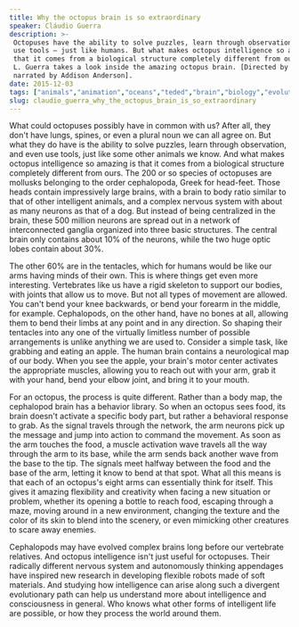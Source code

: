 ```yaml
---
title: Why the octopus brain is so extraordinary
speaker: Cláudio Guerra
description: >-
 Octopuses have the ability to solve puzzles, learn through observation, and even
 use tools – just like humans. But what makes octopus intelligence so amazing is
 that it comes from a biological structure completely different from ours. Cláudio
 L. Guerra takes a look inside the amazing octopus brain. [Directed by Cinematic,
 narrated by Addison Anderson].
date: 2015-12-03
tags: ["animals","animation","oceans","teded","brain","biology","evolution","science"]
slug: claudio_guerra_why_the_octopus_brain_is_so_extraordinary
---
```


What could octopuses possibly have in common with us? After all, they don't have lungs,
spines, or even a plural noun we can all agree on. But what they do have is the ability to
solve puzzles, learn through observation, and even use tools, just like some other animals
we know. And what makes octopus intelligence so amazing is that it comes from a
biological structure completely different from ours. The 200 or so species of octopuses
are mollusks belonging to the order cephalopoda, Greek for head-feet. Those heads contain
impressively large brains, with a brain to body ratio similar to that of other intelligent
animals, and a complex nervous system with about as many neurons as that of a dog. But
instead of being centralized in the brain, these 500 million neurons are spread out in a
network of interconnected ganglia organized into three basic structures. The central brain
only contains about 10% of the neurons, while the two huge optic lobes contain about
30%.

The other 60% are in the tentacles, which for humans would be like our arms having minds
of their own. This is where things get even more interesting. Vertebrates like us have a
rigid skeleton to support our bodies, with joints that allow us to move. But not all types
of movement are allowed. You can't bend your knee backwards, or bend your forearm in the
middle, for example. Cephalopods, on the other hand, have no bones at all, allowing them
to bend their limbs at any point and in any direction. So shaping their tentacles into any
one of the virtually limitless number of possible arrangements is unlike anything we are
used to. Consider a simple task, like grabbing and eating an apple. The human brain
contains a neurological map of our body. When you see the apple, your brain's motor center
activates the appropriate muscles, allowing you to reach out with your arm, grab it with
your hand, bend your elbow joint, and bring it to your mouth.

For an octopus, the process is quite different. Rather than a body map, the cephalopod
brain has a behavior library. So when an octopus sees food, its brain doesn't activate a
specific body part, but rather a behavioral response to grab. As the signal travels
through the network, the arm neurons pick up the message and jump into action to command
the movement. As soon as the arm touches the food, a muscle activation wave travels all
the way through the arm to its base, while the arm sends back another wave from the base
to the tip. The signals meet halfway between the food and the base of the arm, letting it
know to bend at that spot. What all this means is that each of an octopus's eight arms can
essentially think for itself. This gives it amazing flexibility and creativity when
facing a new situation or problem, whether its opening a bottle to reach food, escaping
through a maze, moving around in a new environment, changing the texture and the color of
its skin to blend into the scenery, or even mimicking other creatures to scare away
enemies.

Cephalopods may have evolved complex brains long before our vertebrate relatives. And
octopus intelligence isn't just useful for octopuses. Their radically different nervous
system and autonomously thinking appendages have inspired new research in developing
flexible robots made of soft materials. And studying how intelligence can arise along such
a divergent evolutionary path can help us understand more about intelligence and
consciousness in general. Who knows what other forms of intelligent life are possible, or
how they process the world around them.

<!--
ad_duration=0
event="TED-Ed"
external_start_time=0
intro_duration=0
is_subtitle_required="False"
is_talk_featured="False"
language="en"
language_swap="False"
native_language="en"
number_of_related_talks=6
number_of_speakers=1
number_of_subtitled_videos=0
number_of_tags=8
number_of_talk_download_languages=24
number_of_talk_more_resources=0
number_of_talk_recommendations=0
number_of_talks_take_actions=0
post_ad_duration=0
published_timestamp="2019-04-01 18:41:02"
recording_date="2015-12-03"
speaker_is_published=0
speaker_name="Cláudio Guerra"
talk_name="Why the octopus brain is so extraordinary"
talks_tags=["animals","animation","oceans","teded","brain","biology","evolution","science"]
url_photo_talk="https://s3.amazonaws.com/talkstar-photos/uploads/2c58ddb5-0934-47f8-9ec1-76d86b917a37/169_octopus.jpg"
url_webpage="https://www.ted.com/talks/claudio_guerra_why_the_octopus_brain_is_so_extraordinary"
video_type_name="TED-Ed Original"
-->